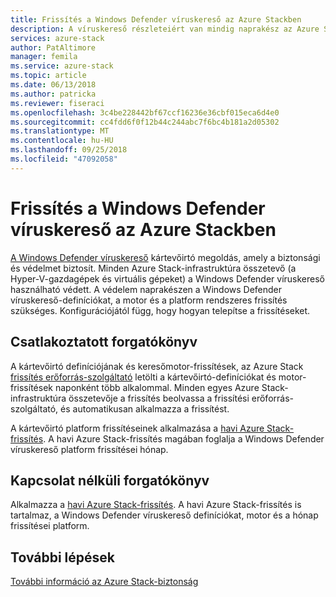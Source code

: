 ```yaml
---
title: Frissítés a Windows Defender víruskereső az Azure Stackben
description: A víruskereső részleteiért van mindig naprakész az Azure Stackben
services: azure-stack
author: PatAltimore
manager: femila
ms.service: azure-stack
ms.topic: article
ms.date: 06/13/2018
ms.author: patricka
ms.reviewer: fiseraci
ms.openlocfilehash: 3c4be228442bf67ccf16236e36cbf015eca6d4e0
ms.sourcegitcommit: cc4fdd6f0f12b44c244abc7f6bc4b181a2d05302
ms.translationtype: MT
ms.contentlocale: hu-HU
ms.lasthandoff: 09/25/2018
ms.locfileid: "47092058"
---
```

# <a name="update-windows-defender-antivirus-on-azure-stack"></a>Frissítés a Windows Defender víruskereső az Azure Stackben

[A Windows Defender víruskereső](https://docs.microsoft.com/windows/security/threat-protection/windows-defender-antivirus/windows-defender-antivirus-in-windows-10) kártevőirtó megoldás, amely a biztonsági és védelmet biztosít. Minden Azure Stack-infrastruktúra összetevő (a Hyper-V-gazdagépek és virtuális gépeket) a Windows Defender víruskereső használható védett. A védelem naprakészen a Windows Defender víruskereső-definíciókat, a motor és a platform rendszeres frissítés szükséges. Konfigurációjától függ, hogy hogyan telepítse a frissítéseket. 

## <a name="connected-scenario"></a>Csatlakoztatott forgatókönyv

A kártevőirtó definíciójának és keresőmotor-frissítések, az Azure Stack [frissítés erőforrás-szolgáltató](https://docs.microsoft.com/en-us/azure/azure-stack/azure-stack-updates#the-update-resource-provider) letölti a kártevőirtó-definíciókat és motor-frissítések naponként több alkalommal. Minden egyes Azure Stack-infrastruktúra összetevője a frissítés beolvassa a frissítési erőforrás-szolgáltató, és automatikusan alkalmazza a frissítést.

A kártevőirtó platform frissítéseinek alkalmazása a [havi Azure Stack-frissítés](https://docs.microsoft.com/en-us/azure/azure-stack/azure-stack-apply-updates). A havi Azure Stack-frissítés magában foglalja a Windows Defender víruskereső platform frissítései hónap.

## <a name="disconnected-scenario"></a>Kapcsolat nélküli forgatókönyv

 Alkalmazza a [havi Azure Stack-frissítés](https://docs.microsoft.com/en-us/azure/azure-stack/azure-stack-apply-updates). A havi Azure Stack-frissítés is tartalmaz, a Windows Defender víruskereső definíciókat, motor és a hónap frissítései platform.

## <a name="next-steps"></a>További lépések

[További információ az Azure Stack-biztonság](azure-stack-security-foundations.md)
